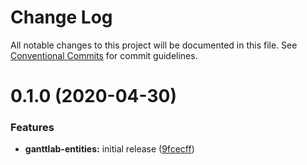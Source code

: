 # Change Log

All notable changes to this project will be documented in this file.
See [Conventional Commits](https://conventionalcommits.org) for commit guidelines.

# 0.1.0 (2020-04-30)


### Features

* **ganttlab-entities:** initial release ([9fcecff](https://gitlab.com/ganttlab/ganttlab/commit/9fcecff79e4f18405e28bb1d0ff01a3ab0f09ddc))
